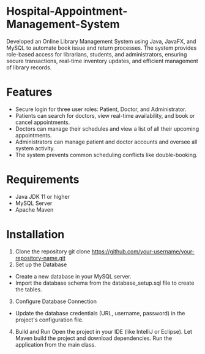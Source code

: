 # Hospital-Appointment-Management-System
Developed an Online Library Management System using Java, JavaFX, and MySQL to automate book issue and return processes. The system provides role-based access for librarians, students, and administrators, ensuring secure transactions, real-time inventory updates, and efficient management of library records.
# Features
* Secure login for three user roles: Patient, Doctor, and Administrator.
* Patients can search for doctors, view real-time availability, and book or cancel appointments.
* Doctors can manage their schedules and view a list of all their upcoming appointments.
* Administrators can manage patient and doctor accounts and oversee all system activity.
* The system prevents common scheduling conflicts like double-booking.
# Requirements
* Java JDK 11 or higher
* MySQL Server
* Apache Maven
# Installation
1. Clone the repository
git clone https://github.com/your-username/your-repository-name.git
2. Set up the Database
* Create a new database in your MySQL server.
* Import the database schema from the database_setup.sql file to create the tables.
3. Configure Database Connection
* Update the database credentials (URL, username, password) in the project's configuration file.
4. Build and Run
Open the project in your IDE (like IntelliJ or Eclipse).
Let Maven build the project and download dependencies.
Run the application from the main class.
